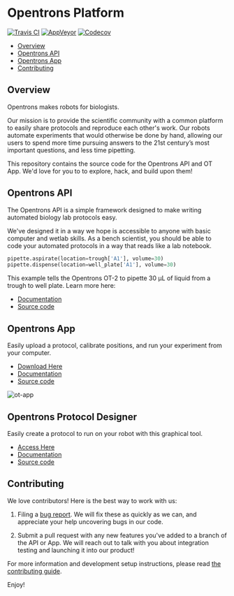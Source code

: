 # Opentrons Platform

[![Travis CI][travis-badge]][travis]
[![AppVeyor][appveyor-badge]][appveyor]
[![Codecov][codecov-badge]][codecov]

- [Overview](#overview)
- [Opentrons API](#opentrons-api)
- [Opentrons App](#opentrons-app)
- [Contributing](#contributing)

## Overview

Opentrons makes robots for biologists.

Our mission is to provide the scientific community with a common platform to easily share protocols and reproduce each other's work. Our robots automate experiments that would otherwise be done by hand, allowing our users to spend more time pursuing answers to the 21st century’s most important questions, and less time pipetting.

This repository contains the source code for the Opentrons API and OT App. We'd love for you to to explore, hack, and build upon them!

## Opentrons API

The Opentrons API is a simple framework designed to make writing automated biology lab protocols easy.

We've designed it in a way we hope is accessible to anyone with basic computer and wetlab skills. As a bench scientist, you should be able to code your automated protocols in a way that reads like a lab notebook.

```python
pipette.aspirate(location=trough['A1'], volume=30)
pipette.dispense(location=well_plate['A1'], volume=30)
```

This example tells the Opentrons OT-2 to pipette 30 µL of liquid from a trough to well plate. Learn more here:

- [Documentation](http://docs.opentrons.com)
- [Source code](./api)

## Opentrons App

Easily upload a protocol, calibrate positions, and run your experiment from your computer.

- [Download Here](https://opentrons.com/ot-app)
- [Documentation](https://support.opentrons.com/)
- [Source code](./app)

![ot-app](https://s3.amazonaws.com/opentrons-images/standalone/ot-2-app.png)

## Opentrons Protocol Designer

Easily create a protocol to run on your robot with this graphical tool.

- [Access Here](https://designer.opentrons.com/)
- [Documentation](https://intercom.help/opentrons-protocol-designer/)
- [Source code](./protocol-designer)

## Contributing

We love contributors! Here is the best way to work with us:

1.  Filing a [bug report](https://github.com/Opentrons/opentrons/issues). We will fix these as quickly as we can, and appreciate your help uncovering bugs in our code.

2.  Submit a pull request with any new features you've added to a branch of the API or App. We will reach out to talk with you about integration testing and launching it into our product!

For more information and development setup instructions, please read [the contributing guide][contributing].

Enjoy!

[travis]: https://travis-ci.org/Opentrons/opentrons/branches
[travis-badge]: https://img.shields.io/travis/Opentrons/opentrons/edge.svg?style=flat-square&maxAge=3600&label=*nix%20build
[appveyor]: https://ci.appveyor.com/project/Opentrons/opentrons
[appveyor-badge]: https://img.shields.io/appveyor/ci/Opentrons/opentrons/edge.svg?style=flat-square&maxAge=3600&label=windows%20build
[codecov]: https://codecov.io/gh/Opentrons/opentrons/branches
[codecov-badge]: https://img.shields.io/codecov/c/github/Opentrons/opentrons/edge.svg?style=flat-square&maxAge=3600
[contributing]: ./CONTRIBUTING.md
